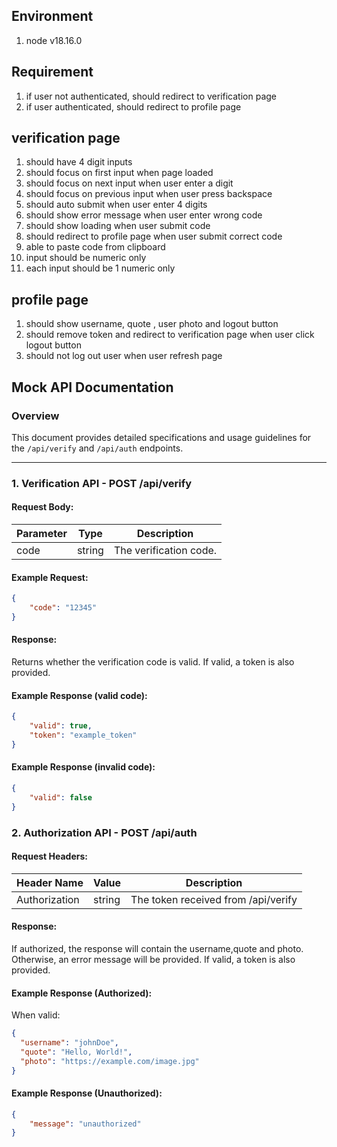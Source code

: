 ## Environment
1. node v18.16.0
## Requirement
1. if user not authenticated, should redirect to verification page
2. if user authenticated, should redirect to profile page

## verification page
1. should have 4 digit inputs
2. should focus on first input when page loaded
3. should focus on next input when user enter a digit
4. should focus on previous input when user press backspace
5. should auto submit when user enter 4 digits
6. should show error message when user enter wrong code
7. should show loading when user submit code
8. should redirect to profile page when user submit correct code
9. able to paste code from clipboard
10. input should be numeric only
11. each input should be 1 numeric only

## profile page
1. should show username, quote , user photo and logout button
2. should remove token and redirect to verification page when user click logout button
3. should not log out user when user refresh page

## Mock API Documentation

### Overview
This document provides detailed specifications and usage guidelines for the `/api/verify` and `/api/auth` endpoints.

---

### 1. Verification API - POST /api/verify

#### Request Body:

| Parameter | Type   | Description              |
|-----------|--------|--------------------------|
| code      | string | The verification code.   |

#### Example Request:

```json
{
    "code": "12345"
}
```

#### Response:
Returns whether the verification code is valid. If valid, a token is also provided.

#### Example Response (valid code):
```json
{
    "valid": true,
    "token": "example_token"
}
```
#### Example Response (invalid code):
```json
{
    "valid": false
}
```

### 2. Authorization API - POST /api/auth

#### Request Headers:

| Header Name   | Value  | Description                         |
|---------------|--------|-------------------------------------|
| Authorization | string | The token received from /api/verify |

#### Response:
If authorized, the response will contain the username,quote and photo. Otherwise, an error message will be provided.
If valid, a token is also provided.

#### Example Response (Authorized):
When valid:
```json
{
  "username": "johnDoe",
  "quote": "Hello, World!",
  "photo": "https://example.com/image.jpg"
}
```
#### Example Response (Unauthorized):
```json
{
    "message": "unauthorized"
}
```
